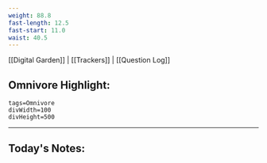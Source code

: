 ```yaml
---
weight: 88.8
fast-length: 12.5
fast-start: 11.0
waist: 40.5
---
```

[[Digital Garden]] | [[Trackers]] | [[Question Log]]

## Omnivore Highlight:

```spotlight-note
tags=Omnivore
divWidth=100
divHeight=500
```

---
## Today's Notes:

